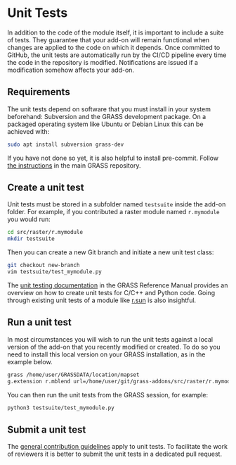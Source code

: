 # Unit Tests

In addition to the code of the module itself, it is important to include a suite of
tests. They guarantee that your add-on will remain functional when changes are
applied to the code on which it depends. Once committed to GitHub, the unit
tests are automatically run by the CI/CD pipeline every time the code in the
repository is modified. Notifications are issued if a modification somehow
affects your add-on.

## Requirements

The unit tests depend on software that you must install in your system
beforehand: Subversion and the GRASS development package. On a packaged operating
system like Ubuntu or Debian Linux this can be achieved with:

```bash
sudo apt install subversion grass-dev
```

If you have not done so yet, it is also helpful to install pre-commit. Follow
[the
instructions](https://github.com/OSGeo/grass/blob/main/doc/development/submitting/submitting.md#use-pre-commit)
in the main GRASS repository.

## Create a unit test

Unit tests must be stored in a subfolder named `testsuite` inside the add-on
folder. For example, if you contributed a raster module named `r.mymodule` you
would run:

```bash
cd src/raster/r.mymodule
mkdir testsuite
```

Then you can create a new Git branch and initiate a new unit test class:

```bash
git checkout new-branch
vim testsuite/test_mymodule.py
```

The [unit testing
documentation](https://grass.osgeo.org/grass-stable/manuals/libpython/gunittest_testing.html)
in the GRASS Reference Manual provides an overview on how to create unit tests
for C/C++ and Python code. Going through existing unit tests of a module
like
[r.sun](https://github.com/OSGeo/grass/blob/main/raster/r.sun/testsuite/test_rsun.py)
is also insightful.

## Run a unit test

In most circumstances you will wish to run the unit tests against a local
version of the add-on that you recently modified or created. To do so you need
to install this local version on your GRASS installation, as in the example
below.

```bash
grass /home/user/GRASSDATA/location/mapset
g.extension r.mblend url=/home/user/git/grass-addons/src/raster/r.mymodule
```

You can then run the unit tests from the GRASS session, for example:

```bash
python3 testsuite/test_mymodule.py
```

## Submit a unit test

The [general contribution
guidelines](https://github.com/OSGeo/grass-addons/blob/master/CONTRIBUTING.md#changing-code-and-documentation)
apply to unit tests. To facilitate the work of reviewers it is better to
submit the unit tests in a dedicated pull request.
